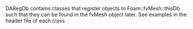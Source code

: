 DARegDb contains classes that register objects to Foam::fvMesh::thisDb 
such that they can be found in the fvMesh object later. See examples in 
the header file of each class
